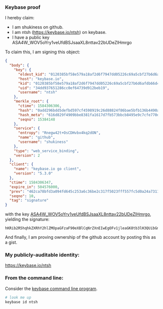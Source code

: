 ### Keybase proof

I hereby claim:

  * I am shukiness on github.
  * I am ntsh (https://keybase.io/ntsh) on keybase.
  * I have a public key ASA4W_WOV5oYry1veUfdBSJsaaXL8nttav22bUDeZlHmrgo

To claim this, I am signing this object:

```json
{
  "body": {
    "key": {
      "eldest_kid": "0120385bf58e579a18af2d6f7947dd05226c69a5cbf27b6d6afdb66d40de6651e6ae0a",
      "host": "keybase.io",
      "kid": "0120385bf58e579a18af2d6f7947dd05226c69a5cbf27b6d6afdb66d40de6651e6ae0a",
      "uid": "34dd937651286cc0ef64739d912beb19",
      "username": "ntsh"
    },
    "merkle_root": {
      "ctime": 1584306306,
      "hash": "0add296bdd5defbd597cf4598919c26d88824f86bae5bfb136b4490a4292a10e800a1ff5056c5f919d5ae25fec0b50817e19f32582767ec3507c23602806d4ba",
      "hash_meta": "616d829f4909bbe8381fa1617d7fb573bbcb8495e9c7cfe770d1014464ba4fcb",
      "seqno": 15384148
    },
    "service": {
      "entropy": "Rnegw42t+OsCDHvbx4kq2dON",
      "name": "github",
      "username": "shukiness"
    },
    "type": "web_service_binding",
    "version": 2
  },
  "client": {
    "name": "keybase.io go client",
    "version": "5.3.0"
  },
  "ctime": 1584306347,
  "expire_in": 504576000,
  "prev": "462ca78bfd3a094fd645c253a6c36be2c317f5023fff557fc5d0a24a731125e4",
  "seqno": 10,
  "tag": "signature"
}
```

with the key [ASA4W_WOV5oYry1veUfdBSJsaaXL8nttav22bUDeZlHmrgo](https://keybase.io/ntsh), yielding the signature:

```
hKRib2R5hqhkZXRhY2hlZMOpaGFzaF90eXBlCqNrZXnEIwEgOFv1jleaGK8tb3lH3QUibGmly/J7bWr9tm1A3mZR5q4Kp3BheWxvYWTESpcCCsQgRiyni/06CU/WRcJTpsNr4sMX9QI//1V/xdCiSnMRJeTEIDU4rixZtR3OW8c3lhjS/exZqtxVgPae5w8ptF/jTc/WAgHCo3NpZ8RAuSAJS/YJPUrRhHwpShwTkg8CWopdxpWeCMSIiAU+NsObKg9qfo3PEaV6ZxO++yiC3SJXZeDBO+X0cj+YRXRMCKhzaWdfdHlwZSCkaGFzaIKkdHlwZQildmFsdWXEILZYv/D8ESRGVCBch8HaeecCPPonK80kldIwK+Zxfhvro3RhZ80CAqd2ZXJzaW9uAQ==

```

And finally, I am proving ownership of the github account by posting this as a gist.

### My publicly-auditable identity:

https://keybase.io/ntsh

### From the command line:

Consider the [keybase command line program](https://keybase.io/download).

```bash
# look me up
keybase id ntsh
```

